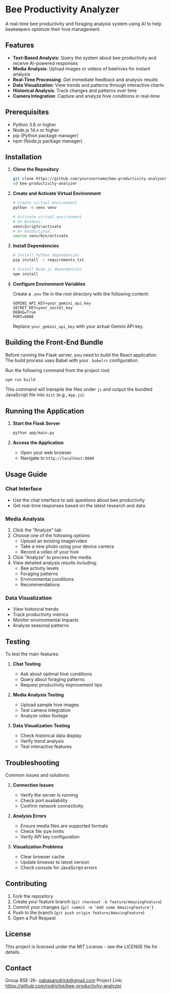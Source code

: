 # Bee Productivity Analyzer

A real-time bee productivity and foraging analysis system using AI to help beekeepers optimize their hive management.

## Features

- **Text-Based Analysis**: Query the system about bee productivity and receive AI-powered responses
- **Media Analysis**: Upload images or videos of beehives for instant analysis
- **Real-Time Processing**: Get immediate feedback and analysis results
- **Data Visualization**: View trends and patterns through interactive charts
- **Historical Analysis**: Track changes and patterns over time
- **Camera Integration**: Capture and analyze hive conditions in real-time

## Prerequisites

- Python 3.8 or higher
- Node.js 14.x or higher
- pip (Python package manager)
- npm (Node.js package manager)

## Installation

1. **Clone the Repository**

   ```bash
   git clone https://github.com/yourusername/bee-productivity-analyzer.git
   cd bee-productivity-analyzer
   ```

2. **Create and Activate Virtual Environment**

   ```bash
   # Create virtual environment
   python -m venv venv

   # Activate virtual environment
   # On Windows:
   venv\Scripts\activate
   # On macOS/Linux:
   source venv/bin/activate
   ```

3. **Install Dependencies**

   ```bash
   # Install Python dependencies
   pip install -r requirements.txt

   # Install Node.js dependencies
   npm install
   ```

4. **Configure Environment Variables**

   Create a `.env` file in the root directory with the following content:

   ```env
   GEMINI_API_KEY=your_gemini_api_key
   SECRET_KEY=your_secret_key
   DEBUG=True
   PORT=8080
   ```

   Replace `your_gemini_api_key` with your actual Gemini API key.

## Building the Front-End Bundle

Before running the Flask server, you need to build the React application. The build process uses Babel with your `.babelrc` configuration.

Run the following command from the project root:

```bash
npm run build
```

This command will transpile the files under `js` and output the bundled JavaScript file into `dist` (e.g., `App.js`).

## Running the Application

1. **Start the Flask Server**

   ```bash
   python app/main.py
   ```

2. **Access the Application**
   - Open your web browser
   - Navigate to `http://localhost:8080`

## Usage Guide

### Chat Interface

- Use the chat interface to ask questions about bee productivity
- Get real-time responses based on the latest research and data

### Media Analysis

1. Click the "Analyze" tab
2. Choose one of the following options:
   - Upload an existing image/video
   - Take a new photo using your device camera
   - Record a video of your hive
3. Click "Analyze" to process the media
4. View detailed analysis results including:
   - Bee activity levels
   - Foraging patterns
   - Environmental conditions
   - Recommendations

### Data Visualization

- View historical trends
- Track productivity metrics
- Monitor environmental impacts
- Analyze seasonal patterns

## Testing

To test the main features:

1. **Chat Testing**
   - Ask about optimal hive conditions
   - Query about foraging patterns
   - Request productivity improvement tips

2. **Media Analysis Testing**
   - Upload sample hive images
   - Test camera integration
   - Analyze video footage

3. **Data Visualization Testing**
   - Check historical data display
   - Verify trend analysis
   - Test interactive features

## Troubleshooting

Common issues and solutions:

1. **Connection Issues**
   - Verify the server is running
   - Check port availability
   - Confirm network connectivity

2. **Analysis Errors**
   - Ensure media files are supported formats
   - Check file size limits
   - Verify API key configuration

3. **Visualization Problems**
   - Clear browser cache
   - Update browser to latest version
   - Check console for JavaScript errors

## Contributing

1. Fork the repository
2. Create your feature branch (`git checkout -b feature/AmazingFeature`)
3. Commit your changes (`git commit -m 'Add some AmazingFeature'`)
4. Push to the branch (`git push origin feature/AmazingFeature`)
5. Open a Pull Request

## License

This project is licensed under the MIT License - see the LICENSE file for details.

## Contact

Group BSE-26- <nabasarodrick@gmail.com>
Project Link: <https://github.com/rodrichie/bee-productivity-analyzer>
